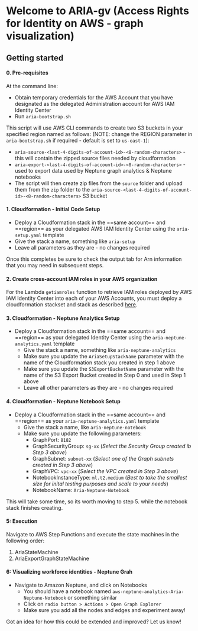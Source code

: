 # Welcome to ARIA-gv (Access Rights for Identity on AWS - graph visualization)

## Getting started

#### 0. Pre-requisites

At the command line:
* Obtain temporary credentials for the AWS Account that you have designated as the delegated Administration account for AWS IAM Identity Center
* Run `aria-bootstrap.sh`

This script will use AWS CLI commands to create two S3 buckets in your specified region named as follows: (NOTE: change the REGION parameter in `aria-bootstrap.sh` if required - default is set to `us-east-1`):
  * `aria-source-<last-4-digits-of-account-id>-<8-random-characters>` - this will contain the zipped source files needed by cloudformation
  * `aria-export-<last-4-digits-of-account-id>-<8-random-characters>` - used to export data used by Neptune graph analytics & Neptune notebooks
* The script will then create zip files from the `source` folder and upload them from the `zip` folder to the `aria-source-<last-4-digits-of-account-id>-<8-random-characters>` S3 bucket

#### 1. Cloudformation - Initial Code Setup

* Deploy a Cloudformation stack in the ==same account== and ==region== as your delegated AWS IAM Identity Center using the `aria-setup.yaml` template
* Give the stack a name, something like `aria-setup`
* Leave all parameters as they are - no changes required
  
Once this completes be sure to check the output tab for Arn information that you may need in subsequent steps.

#### 2. Create cross-account IAM roles in your AWS organization

For the Lambda `getiamroles` function to retrieve IAM roles deployed by AWS IAM Identity Center into each of your AWS Accounts, you must deploy a cloudformation stackset and stack as described [here](source/idciaminventoryrole/stack-set-creation.md).


#### 3. Cloudformation - Neptune Analytics Setup

* Deploy a Cloudformation stack in the ==same account== and ==region== as your delegated Identity Center using the `aria-neptune-analytics.yaml` template
  * Give the stack a name, something like `aria-neptune-analytics`
  * Make sure you update the `AriaSetupStackName` parameter with the name of the Cloudformation stack you created in step 1 above
  * Make sure you update the `S3ExportBucketName` parameter with the name of the S3 Export Bucket created in Step 0 and used in Step 1 above
  * Leave all other parameters as they are - no changes required


#### 4. Cloudformation - Neptune Notebook Setup

* Deploy a Cloudformation stack in the ==same account== and ==region== as your `aria-neptune-analytics.yaml` template
  * Give the stack a name, like `aria-neptune-notebook`
  * Make sure you update the following parameters:
    * GraphPort: `8182`
    * GraphSecurityGroup: `sg-xx` (*Select the Security Group created ib Step 3 above*)
    * GraphSubnet: `subnet-xx` (*Select one of the Graph subnets created in Step 3 above*)
    * GraphVPC: `vpc-xx` (*Select the VPC created in Step 3 above*)
    * NotebookInstanceType: `ml.t2.medium` (*Best to take the smallest size for inital testing purposes and scale to your needs*)
    * NotebookName: `Aria-Neptune-Notebook`

This will take some time, so its worth moving to step 5. while the notebook stack finishes creating. 

#### 5: Execution 

Navigate to AWS Step Functions and execute the state machines in the following order:

1. AriaStateMachine
2. AriaExportGraphStateMachine


#### 6: Visualizing workforce identities - Neptune Grah

* Navigate to Amazon Neptune, and click on Notebooks
  * You should have a notebook named `aws-neptune-analytics-Aria-Neptune-Notebook` or something similar
  * Click on `radio button > Actions > Open Graph Explorer`
  * Make sure you add all the nodes and edges and experiment away! 

Got an idea for how this could be extended and improved? Let us know!
